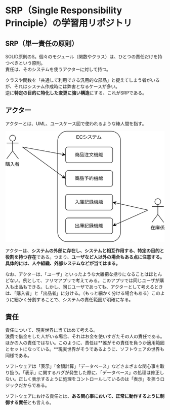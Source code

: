 # SRP（Single Responsibility Principle）の学習用リポジトリ

## SRP（単一責任の原則）

SOLID原則のS。個々のモジュール（関数やクラス）は、ひとつの責任だけを持つべきという原則。  
責任は、そのシステムを使うアクターに対して持つ。  

クラスや関数を「共通して利用できる汎用的な部品」と捉えてしまう者がいるが、それはシステム作成時には弊害となるケースが多い。  
逆に**特定の目的に特化した変更に強い構造**にする、これがSRPである。

## アクター

アクターとは、UML、ユースケース図で使われるような棒人間を指す。

![ECシステムのユースケース図](https://github.com/superneko160/SRP/blob/main/images/ec_system_uml.drawio.svg)

アクターは、**システムの外部に存在し、システムと相互作用する、特定の目的と役割を持つ存在**である。つまり、**ユーザなど人以外の場合もある点に注意する。具体的には、人や組織、外部システムなどが当てはまる。**

なお、アクターは、「ユーザ」といったような大雑把な括りになることはほとんどない。例として、フリマアプリで考えてみる。このアプリでは同じユーザが購入も出品もできる。しかし、同じユーザであっても、アクターとして考えるときは、「購入者」と「出品者」に分ける。（もっと細かく分ける場合もある）このように細かく分割することで、システムの責任範囲が明確になる。

## 責任

責任について、現実世界に当てはめて考える。  
浪費で借金をした人がいる場合、それはお金を使いすぎたその人の責任である。ほかの人の責任ではない。このように、責任は**誰がその責任を負うか適用範囲とセットになっている。**現実世界がそうであるように、ソフトウェアの世界も同様である。  

ソフトウェアは「表示」「金額計算」「データベース」などさまざまな関心事を取り扱う。「表示」に関するバグが発生した際に、「データベース」の処理は修正しない。正しく表示するように処理をコントロールしているのは「表示」を担うロジックだからである。  

ソフトウェアにおける責任とは、**ある関心事において、正常に動作するように制御する責任**とも言える。
